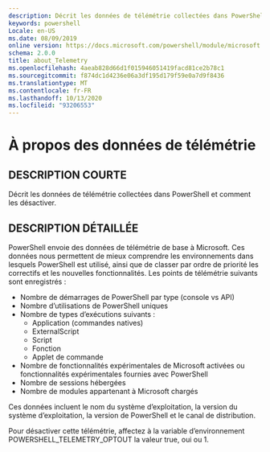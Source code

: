 ```yaml
---
description: Décrit les données de télémétrie collectées dans PowerShell et comment les désactiver.
keywords: powershell
Locale: en-US
ms.date: 08/09/2019
online version: https://docs.microsoft.com/powershell/module/microsoft.powershell.core/about/about_telemetry?view=powershell-7&WT.mc_id=ps-gethelp
schema: 2.0.0
title: about_Telemetry
ms.openlocfilehash: 4aeab828d66d1f015946051419facd81ce2b78c1
ms.sourcegitcommit: f874dc1d4236e06a3df195d179f59e0a7d9f8436
ms.translationtype: MT
ms.contentlocale: fr-FR
ms.lasthandoff: 10/13/2020
ms.locfileid: "93206553"
---
```

# <a name="about-telemetry"></a>À propos des données de télémétrie

## <a name="short-description"></a>DESCRIPTION COURTE

Décrit les données de télémétrie collectées dans PowerShell et comment les désactiver.

## <a name="long-description"></a>DESCRIPTION DÉTAILLÉE

PowerShell envoie des données de télémétrie de base à Microsoft.
Ces données nous permettent de mieux comprendre les environnements dans lesquels PowerShell est utilisé, ainsi que de classer par ordre de priorité les correctifs et les nouvelles fonctionnalités.
Les points de télémétrie suivants sont enregistrés :

- Nombre de démarrages de PowerShell par type (console vs API)
- Nombre d’utilisations de PowerShell uniques
- Nombre de types d’exécutions suivants :
  - Application (commandes natives)
  - ExternalScript
  - Script
  - Fonction
  - Applet de commande
- Nombre de fonctionnalités expérimentales de Microsoft activées ou fonctionnalités expérimentales fournies avec PowerShell
- Nombre de sessions hébergées
- Nombre de modules appartenant à Microsoft chargés

Ces données incluent le nom du système d’exploitation, la version du système d’exploitation, la version de PowerShell et le canal de distribution.

Pour désactiver cette télémétrie, affectez à la variable d’environnement POWERSHELL_TELEMETRY_OPTOUT la valeur true, oui ou 1.

